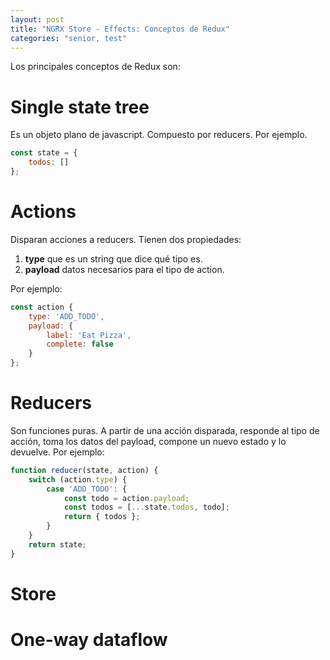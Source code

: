 ```yaml
---
layout: post
title: "NGRX Store - Effects: Conceptos de Redux"
categories: "senior, test"
---
```


Los principales conceptos de Redux<!--more--> son:

# Single state tree
Es un objeto plano de javascript. Compuesto por reducers.
Por ejemplo.
```javascript
const state = {
    todos: []
};
```

# Actions
Disparan acciones a reducers. Tienen dos propiedades:
1. **type** que es un string que dice qué tipo es.
2. **payload** datos necesarios para el tipo de action.

Por ejemplo:
```javascript
const action {
    type: 'ADD_TODO',
    payload: {
        label: 'Eat Pizza',
        complete: false
    }
};
```

# Reducers
Son funciones puras. A partir de una acción disparada, responde al tipo de acción, toma los datos del payload, compone un nuevo estado y lo devuelve.
Por ejemplo:
```javascript
function reducer(state, action) {
    switch (action.type) {
        case 'ADD_TODO': {
            const todo = action.payload;
            const todos = [...state.todos, todo];
            return { todos };
        }
    }
    return state;
}
```

# Store
# One-way dataflow